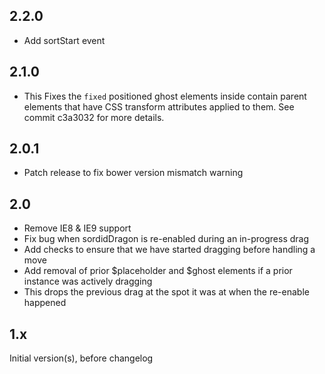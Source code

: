 ## 2.2.0

- Add sortStart event

## 2.1.0

- This Fixes the `fixed` positioned ghost elements inside contain parent elements that have CSS transform attributes applied to them. See commit c3a3032 for more details.

## 2.0.1

- Patch release to fix bower version mismatch warning

## 2.0

- Remove IE8 & IE9 support
- Fix bug when sordidDragon is re-enabled during an in-progress drag
 - Add checks to ensure that we have started dragging before handling a move
 - Add removal of prior $placeholder and $ghost elements if a prior instance was actively dragging
 - This drops the previous drag at the spot it was at when the re-enable happened

## 1.x

Initial version(s), before changelog
